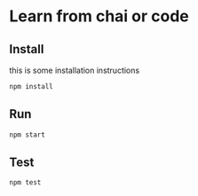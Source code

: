 # Learn from chai or code

## Install

this is some installation instructions

```bash
npm install
```

## Run

```bash
npm start
```

## Test

```bash
npm test
```